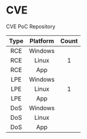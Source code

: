# CVE

CVE PoC Repository

| Type  | Platform | Count |
| :---: | :---:    | :---: |
| RCE   | Windows  | |
| RCE   | Linux    | 1 |
| RCE   | App      | |
| LPE   | Windows  | |
| LPE   | Linux    | 1 |
| LPE   | App      | |
| DoS   | Windows  | |
| DoS   | Linux    | |
| DoS   | App      | |